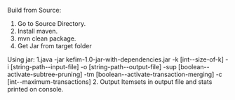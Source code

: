 Build from Source:
1. Go to Source Directory.
2. Install maven.
3. mvn clean package.
4. Get Jar from target folder


Using jar:
1.java -jar kefim-1.0-jar-with-dependencies.jar -k [int--size-of-k] -i [string-path--input-file] -o [string-path--output-file] -sup [boolean--activate-subtree-pruning] -tm [boolean--activate-transaction-merging] -c [int--maximum-transactions]
2. Output Itemsets in output file and stats printed on console.
